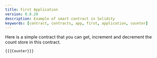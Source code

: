 ```yaml
---
title: First Application
version: 0.8.20
description: Example of smart contract in Solidity
keywords: [contract, contracts, app, first, application, counter]
---
```


Here is a simple contract that you can get, increment and decrement the count store in this contract.

```solidity
{{{Counter}}}
```
